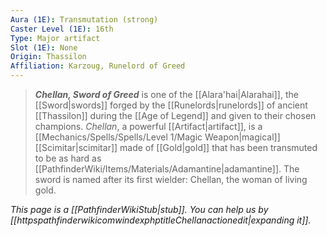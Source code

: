 ```yaml
---
Aura (1E): Transmutation (strong)
Caster Level (1E): 16th
Type: Major artifact
Slot (1E): None
Origin: Thassilon
Affiliation: Karzoug, Runelord of Greed
---
```


> ***Chellan, Sword of Greed*** is one of the [[Alara'hai|Alarahai]], the [[Sword|swords]] forged by the [[Runelords|runelords]] of ancient [[Thassilon]] during the [[Age of Legend]] and given to their chosen champions. *Chellan*, a powerful [[Artifact|artifact]], is a [[Mechanics/Spells/Spells/Level 1/Magic Weapon|magical]] [[Scimitar|scimitar]] made of [[Gold|gold]] that has been transmuted to be as hard as [[PathfinderWiki/Items/Materials/Adamantine|adamantine]]. The sword is named after its first wielder: Chellan, the woman of living gold.



*This page is a [[PathfinderWikiStub|stub]]. You can help us by [[httpspathfinderwikicomwindexphptitleChellanactionedit|expanding it]].*








